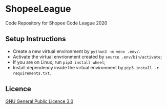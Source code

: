 # ShopeeLeague

Code Repository for Shopee Code League 2020

## Setup Instructions

- Create a new virtual environment by `python3 -m venv .env/`.
- Activate the virtual envrionment created by `source .env/bin/activate`;
- If you are on Linux, run `pip3 install wheel`;
- Install dependency inside the virtual environment by `pip3 install -r requirements.txt`.

## Licence

[GNU General Public Licence 3.0](LICENSE)
